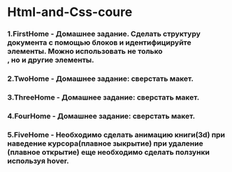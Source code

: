 # Html-and-Css-coure


### 1.FirstHome - Домашнее задание. Сделать структуру документа с помощью блоков и  идентифицируйте элементы. Можно использовать не только <div>, но и другие элементы. 


### 2.TwoHome   - Домашнее задание: сверстать макет.
### 3.ThreeHome - Домашнее задание: сверстать макет.
### 4.FourHome  - Домашнее задание: сверстать макет.
### 5.FiveHome  - Необходимо сделать анимацию книги(3d) при наведение курсора(плавное зыкрытие) при удаление (плавное открытие) еще необходимо сделать ползунки используя hover.
